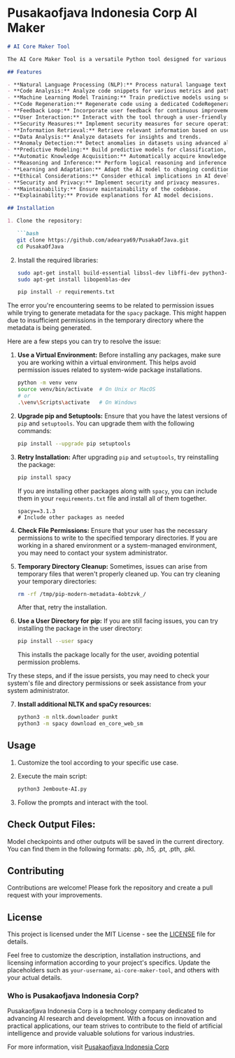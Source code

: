 # Pusakaofjava Indonesia Corp AI Maker

```markdown
# AI Core Maker Tool

The AI Core Maker Tool is a versatile Python tool designed for various artificial intelligence tasks. It integrates natural language processing (NLP), code analysis, machine learning model training, code regeneration, user interaction, and many other functionalities to facilitate the development and deployment of AI models.

## Features

- **Natural Language Processing (NLP):** Process natural language text using the powerful spaCy library.
- **Code Analysis:** Analyze code snippets for various metrics and patterns.
- **Machine Learning Model Training:** Train predictive models using scikit-learn.
- **Code Regeneration:** Regenerate code using a dedicated CodeRegenerator module.
- **Feedback Loop:** Incorporate user feedback for continuous improvement.
- **User Interaction:** Interact with the tool through a user-friendly interface.
- **Security Measures:** Implement security measures for secure operations.
- **Information Retrieval:** Retrieve relevant information based on user queries.
- **Data Analysis:** Analyze datasets for insights and trends.
- **Anomaly Detection:** Detect anomalies in datasets using advanced algorithms.
- **Predictive Modeling:** Build predictive models for classification, regression, and generation.
- **Automatic Knowledge Acquisition:** Automatically acquire knowledge to update the tool's knowledge base.
- **Reasoning and Inference:** Perform logical reasoning and inference tasks.
- **Learning and Adaptation:** Adapt the AI model to changing conditions.
- **Ethical Considerations:** Consider ethical implications in AI development.
- **Security and Privacy:** Implement security and privacy measures.
- **Maintainability:** Ensure maintainability of the codebase.
- **Explainability:** Provide explanations for AI model decisions.

## Installation

1. Clone the repository:

   ```bash
   git clone https://github.com/adearya69/PusakaOfJava.git
   cd PusakaOfJava
   ```

2. Install the required libraries:

   ```bash
   sudo apt-get install build-essential libssl-dev libffi-dev python3-dev
   sudo apt-get install libopenblas-dev
   
   pip install -r requirements.txt
   ```
The error you're encountering seems to be related to permission issues while trying to generate metadata for the `spacy` package. This might happen due to insufficient permissions in the temporary directory where the metadata is being generated.

Here are a few steps you can try to resolve the issue:

1. **Use a Virtual Environment:**
   Before installing any packages, make sure you are working within a virtual environment. This helps avoid permission issues related to system-wide package installations.

   ```bash
   python -m venv venv
   source venv/bin/activate  # On Unix or MacOS
   # or
   .\venv\Scripts\activate   # On Windows
   ```

2. **Upgrade pip and Setuptools:**
   Ensure that you have the latest versions of `pip` and `setuptools`. You can upgrade them with the following commands:

   ```bash
   pip install --upgrade pip setuptools
   ```

3. **Retry Installation:**
   After upgrading `pip` and `setuptools`, try reinstalling the package:

   ```bash
   pip install spacy
   ```

   If you are installing other packages along with `spacy`, you can include them in your `requirements.txt` file and install all of them together.

   ```plaintext
   spacy==3.1.3
   # Include other packages as needed
   ```

4. **Check File Permissions:**
   Ensure that your user has the necessary permissions to write to the specified temporary directories. If you are working in a shared environment or a system-managed environment, you may need to contact your system administrator.

5. **Temporary Directory Cleanup:**
   Sometimes, issues can arise from temporary files that weren't properly cleaned up. You can try cleaning your temporary directories:

   ```bash
   rm -rf /tmp/pip-modern-metadata-4obtzvk_/
   ```

   After that, retry the installation.

6. **Use a User Directory for pip:**
   If you are still facing issues, you can try installing the package in the user directory:

   ```bash
   pip install --user spacy
   ```

   This installs the package locally for the user, avoiding potential permission problems.

Try these steps, and if the issue persists, you may need to check your system's file and directory permissions or seek assistance from your system administrator.

7. **Install additional NLTK and spaCy resources:**

   ```bash
   python3 -m nltk.downloader punkt
   python3 -m spacy download en_core_web_sm
   ```

## Usage

1. Customize the tool according to your specific use case.
2. Execute the main script:

   ```bash
   python3 Jemboute-AI.py
   ```

3. Follow the prompts and interact with the tool.

## Check Output Files:

Model checkpoints and other outputs will be saved in the current directory. You can find them in the following formats: .pb, .h5, .pt, .pth, .pkl.

## Contributing

Contributions are welcome! Please fork the repository and create a pull request with your improvements.

## License

This project is licensed under the MIT License - see the [LICENSE](LICENSE) file for details.

Feel free to customize the description, installation instructions, and licensing information according to your project's specifics. Update the placeholders such as `your-username`, `ai-core-maker-tool`, and others with your actual details.

### Who is Pusakaofjava Indonesia Corp?
Pusakaofjava Indonesia Corp is a technology company dedicated to advancing AI research and development. With a focus on innovation and practical applications, our team strives to contribute to the field of artificial intelligence and provide valuable solutions for various industries.

For more information, visit [Pusakaofjava Indonesia Corp](https://www.kreatifindonesia.com)
